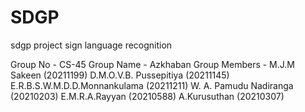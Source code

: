 # SDGP
sdgp project sign language recognition

Group No - CS-45
Group Name - Azkhaban
Group Members - M.J.M Sakeen (20211199)
                D.M.O.V.B. Pussepitiya (20211145)
                E.R.B.S.W.M.D.D.Monnankulama (20211211)
                W. A. Pamudu Nadiranga (20210203)
                E.M.R.A.Rayyan (20210588)
                A.Kurusuthan (20210307)
